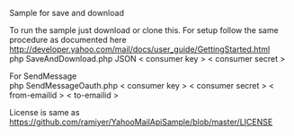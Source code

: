 
Sample for save and download

To run the sample just download or clone this. For setup follow the same procedure as documented here http://developer.yahoo.com/mail/docs/user_guide/GettingStarted.html  
php SaveAndDownload.php JSON < consumer key > < consumer secret >


For SendMessage  
php SendMessageOauth.php < consumer key > < consumer secret > < from-emailid > < to-emailid >

License is same as https://github.com/ramiyer/YahooMailApiSample/blob/master/LICENSE


